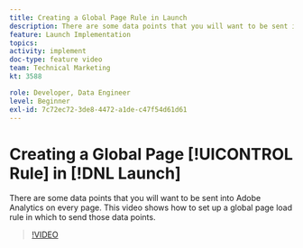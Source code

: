 ```yaml
---
title: Creating a Global Page Rule in Launch
description: There are some data points that you will want to be sent into Adobe Analytics on every page. This video shows how to set up a global page load rule to send those data points in.
feature: Launch Implementation
topics: 
activity: implement
doc-type: feature video
team: Technical Marketing
kt: 3588

role: Developer, Data Engineer
level: Beginner
exl-id: 7c72ec72-3de8-4472-a1de-c47f54d61d61
---
```

# Creating a Global Page [!UICONTROL Rule] in [!DNL Launch]

There are some data points that you will want to be sent into Adobe Analytics on every page. This video shows how to set up a global page load rule in which to send those data points.

>[!VIDEO](https://video.tv.adobe.com/v/28769/?quality=12)
